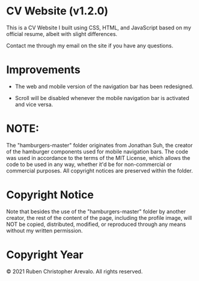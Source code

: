# CV Website (v1.2.0)
This is a CV Website I built using CSS, HTML, and JavaScript based on my official resume, albeit with slight differences.

Contact me through my email on the site if you have any questions.

# Improvements

* The web and mobile version of the navigation bar has been redesigned.

* Scroll will be disabled whenever the mobile navigation bar is activated and vice versa.

# NOTE: 

The "hamburgers-master" folder originates from Jonathan Suh, the creator of the hamburger components used for mobile navigation bars. The code was used in accordance to the terms of the MIT License, which allows the code to be used in any way, whether it'd be for non-commercial or commercial purposes. All copyright notices are preserved within the folder.

# Copyright Notice

Note that besides the use of the "hamburgers-master" folder by another creator, the rest of the content of the page, including the profile image, will NOT be copied, distributed, modified, or reproduced through any means without my written permission.

# Copyright Year
© 2021 Ruben Christopher Arevalo. All rights reserved.
